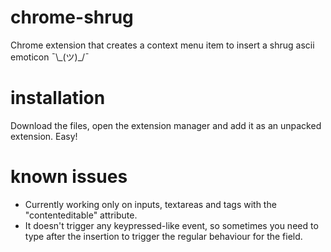 # chrome-shrug
Chrome extension that creates a context menu item to insert a shrug ascii emoticon ¯\\\_(ツ)\_/¯

# installation
Download the files, open the extension manager and add it as an unpacked extension. Easy!

# known issues
- Currently working only on inputs, textareas and tags with the "contenteditable" attribute.
- It doesn't trigger any keypressed-like event, so sometimes you need to type after the insertion to trigger the regular behaviour for the field.
